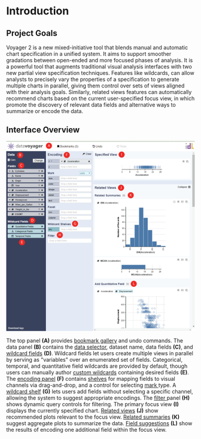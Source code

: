 # Introduction

## Project Goals

Voyager 2 is a new mixed-initiative tool that blends manual and automatic chart specification in a unified system. It aims to support smoother gradations between open-ended and more focused phases of analysis. It is a powerful tool that augments traditional visual analysis interfaces with two new partial view specification techniques. Features like wildcards, can allow analysts to precisely vary the properties of a specification to generate multiple charts in parallel, giving them control over sets of views aligned with their analysis goals. Similarly, related views features can automatically recommend charts based on the current user-specified focus view, in which promote the discovery of relevant data fields and alternative ways to summarize or encode the data.

## Interface Overview

![User Interface](.gitbook/assets/ui.png)

The top panel **\(A\)** provides [bookmark gallery](bookmark-gallery.md) and undo commands. The data panel **\(B\)** contains the [data selector](data-selector.md), dataset name, data fields **\(C\)**, and [wildcard fields](visualizing-data/wildcard-fields/) **\(D\)**. Wildcard fields let users create multiple views in parallel by serving as "variables" over an enumerated set of fields. Categorical, temporal, and quantitative field wildcards are provided by default, though users can manually author [custom wildcards](visualizing-data/wildcard-fields/custom-wildcard-fields.md) containing desired fields **\(E\)**. The [encoding panel](visualizing-data/encoding-panel/) **\(F\)** contains [shelves](visualizing-data/encoding-panel/encoding-shelves.md) for mapping fields to visual channels via drag-and-drop, and a control for selecting [mark ](visualizing-data/encoding-panel/mark-selection.md)type. A[ wildcard shelf](visualizing-data/wildcard-fields/wildcard-shelves.md) **\(G\)** lets users add fields without selecting a specific channel, allowing the system to suggest appropriate encodings. The [filter ](visualizing-data/filter.md)panel **\(H\)** shows dynamic query controls for filtering. The primary focus view **\(I\)** displays the currently specified chart. [Related views](visualizing-data/related-views/) **\(J\)** show recommended plots relevant to the focus view. [Related summaries](visualizing-data/related-views/related-summaries.md) **\(K\)** suggest aggregate plots to summarize the data. [Field suggestions](visualizing-data/related-views/field-suggestions.md) **\(L\)** show the results of encoding one additional field within the focus view.



